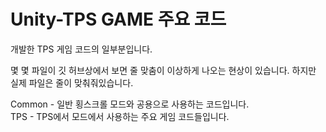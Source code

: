 # Unity-TPS GAME 주요 코드
개발한 TPS 게임 코드의 일부분입니다.

몇 몇 파일이 깃 허브상에서 보면 줄 맞춤이 이상하게 나오는 현상이 있습니다. 하지만 실제 파일은 줄이 맞춰줘있습니다.

Common - 일반 횡스크롤 모드와 공용으로 사용하는 코드입니다. <br/>
TPS - TPS에서 모드에서 사용하는 주요 게임 코드들입니다.
